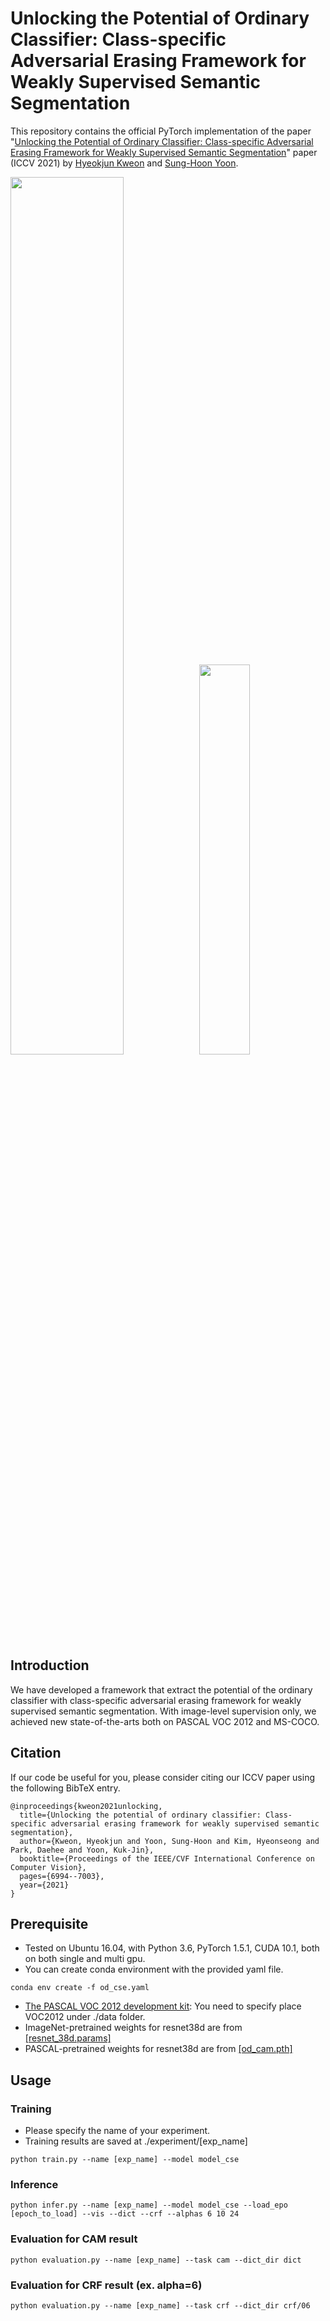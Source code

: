 
# Unlocking the Potential of Ordinary Classifier: Class-specific Adversarial Erasing Framework for Weakly Supervised Semantic Segmentation

This repository contains the official PyTorch implementation of the paper "[Unlocking the Potential of Ordinary Classifier: Class-specific Adversarial Erasing Framework for Weakly Supervised Semantic Segmentation](https://openaccess.thecvf.com/content/ICCV2021/papers/Kweon_Unlocking_the_Potential_of_Ordinary_Classifier_Class-Specific_Adversarial_Erasing_Framework_ICCV_2021_paper.pdf)" paper (ICCV 2021) by [Hyeokjun Kweon](https://github.com/sangrockEG) and [Sung-Hoon Yoon](https://github.com/sunghoonYoon).

<img src = "https://user-images.githubusercontent.com/42232407/128456385-a596a274-5803-44b4-8720-3830aad753de.PNG" width="60%"><img src = "https://user-images.githubusercontent.com/42232407/128457060-4777b7d3-0ec8-4b61-8ea5-e9149fd98de8.png" width="40%">

## Introduction
We have developed a framework that extract the potential of the ordinary classifier with class-specific adversarial erasing framework for weakly supervised semantic segmentation.
With image-level supervision only, we achieved new state-of-the-arts both on PASCAL VOC 2012 and MS-COCO.

## Citation
If our code be useful for you, please consider citing our ICCV paper using the following BibTeX entry.
```
@inproceedings{kweon2021unlocking,
  title={Unlocking the potential of ordinary classifier: Class-specific adversarial erasing framework for weakly supervised semantic segmentation},
  author={Kweon, Hyeokjun and Yoon, Sung-Hoon and Kim, Hyeonseong and Park, Daehee and Yoon, Kuk-Jin},
  booktitle={Proceedings of the IEEE/CVF International Conference on Computer Vision},
  pages={6994--7003},
  year={2021}
}
```
## Prerequisite
* Tested on Ubuntu 16.04, with Python 3.6, PyTorch 1.5.1, CUDA 10.1, both on both single and multi gpu.
* You can create conda environment with the provided yaml file.
```
conda env create -f od_cse.yaml
```
* [The PASCAL VOC 2012 development kit](http://host.robots.ox.ac.uk/pascal/VOC/voc2012/):
You need to specify place VOC2012 under ./data folder.
* ImageNet-pretrained weights for resnet38d are from [[resnet_38d.params]](https://github.com/itijyou/ademxapp)
* PASCAL-pretrained weights for resnet38d are from [[od_cam.pth]](https://github.com/jiwoon-ahn/psa)
## Usage
### Training
* Please specify the name of your experiment.
* Training results are saved at ./experiment/[exp_name]
```
python train.py --name [exp_name] --model model_cse
```
### Inference
```
python infer.py --name [exp_name] --model model_cse --load_epo [epoch_to_load] --vis --dict --crf --alphas 6 10 24
```
### Evaluation for CAM result
```
python evaluation.py --name [exp_name] --task cam --dict_dir dict
```
### Evaluation for CRF result (ex. alpha=6)
```
python evaluation.py --name [exp_name] --task crf --dict_dir crf/06
```
